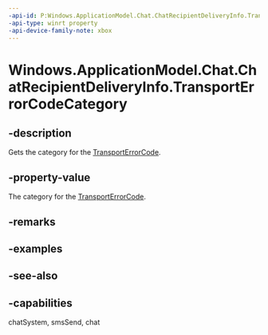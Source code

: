 ```yaml
---
-api-id: P:Windows.ApplicationModel.Chat.ChatRecipientDeliveryInfo.TransportErrorCodeCategory
-api-type: winrt property
-api-device-family-note: xbox
---
```


<!-- Property syntax
public Windows.ApplicationModel.Chat.ChatTransportErrorCodeCategory TransportErrorCodeCategory { get; }
-->

# Windows.ApplicationModel.Chat.ChatRecipientDeliveryInfo.TransportErrorCodeCategory

## -description
Gets the category for the [TransportErrorCode](chatrecipientdeliveryinfo_transporterrorcode.md).

## -property-value
The category for the [TransportErrorCode](chatrecipientdeliveryinfo_transporterrorcode.md).

## -remarks

## -examples

## -see-also

## -capabilities
chatSystem, smsSend, chat

